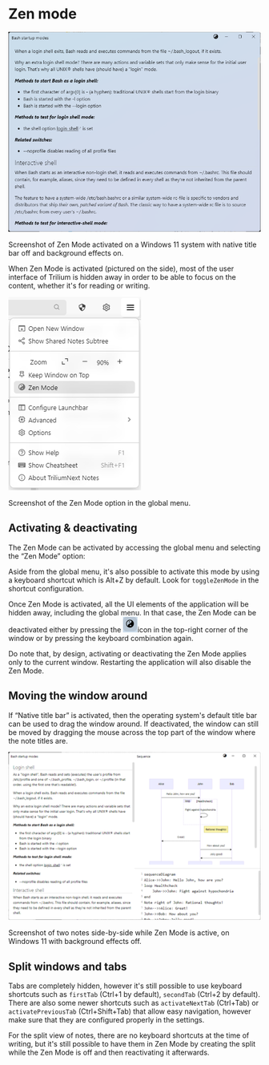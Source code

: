# Zen mode
![](6_Zen%20mode_image.png)

Screenshot of Zen Mode activated on a Windows 11 system with native title bar off and background effects on.

When Zen Mode is activated (pictured on the side), most of the user interface of Trilium is hidden away in order to be able to focus on the content, whether it's for reading or writing.

![](5_Zen%20mode_image.png)

Screenshot of the Zen Mode option in the global menu.

## Activating & deactivating

The Zen Mode can be activated by accessing the global menu and selecting the “Zen Mode” option:

Aside from the global menu, it's also possible to activate this mode by using a keyboard shortcut which is Alt+Z by default. Look for `toggleZenMode` in the shortcut configuration.

Once Zen Mode is activated, all the UI elements of the application will be hidden away, including the global menu. In that case, the Zen Mode can be deactivated either by pressing the ![](Zen%20mode_image.png)icon in the top-right corner of the window or by pressing the keyboard combination again.

Do note that, by design, activating or deactivating the Zen Mode applies only to the current window. Restarting the application will also disable the Zen Mode.

## Moving the window around

If “Native title bar” is activated, then the operating system's default title bar can be used to drag the window around. If deactivated, the window can still be moved by dragging the mouse across the top part of the window where the note titles are.

![](3_Zen%20mode_image.png)

Screenshot of two notes side-by-side while Zen Mode is active, on Windows 11 with background effects off.

## Split windows and tabs

Tabs are completely hidden, however it's still possible to use keyboard shortcuts such as `firstTab` (Ctrl+1 by default), `secondTab` (Ctrl+2 by default). There are also some newer shortcuts such as `activateNextTab` (Ctrl+Tab) or `activatePreviousTab` (Ctrl+Shift+Tab) that allow easy navigation, however make sure that they are configured properly in the settings.

For the split view of notes, there are no keyboard shortcuts at the time of writing, but it's still possible to have them in Zen Mode by creating the split while the Zen Mode is off and then reactivating it afterwards.